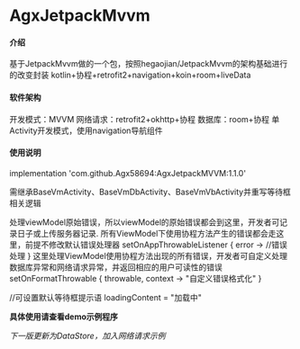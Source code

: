 # AgxJetpackMvvm

#### 介绍
基于JetpackMvvm做的一个包，按照hegaojian/JetpackMvvm的架构基础进行的改变封装
kotlin+协程+retrofit2+navigation+koin+room+liveData

#### 软件架构
开发模式：MVVM
网络请求：retrofit2+okhttp+协程
数据库：room+协程
单Activity开发模式，使用navigation导航组件

#### 使用说明
implementation 'com.github.Agx58694:AgxJetpackMVVM:1.1.0'

需继承BaseVmActivity、BaseVmDbActivity、BaseVmVbActivity并重写等待框相关逻辑

处理viewModel原始错误，所以viewModel的原始错误都会到这里，开发者可记录日子或上传服务器记录.
所有ViewModel下使用协程方法产生的错误都会走这里，前提不修改默认错误处理器
setOnAppThrowableListener { error ->
   //错误处理
}
这里处理ViewModel使用协程方法出现的所有错误，开发者可自定义处理数据库异常和网络请求异常，并返回相应的用户可读性的错误
setOnFormatThrowable { throwable, context ->
   "自定义错误格式化"
}

//可设置默认等待框提示语
loadingContent = "加载中"

**具体使用请查看demo示例程序**

*下一版更新为DataStore，加入网络请求示例*